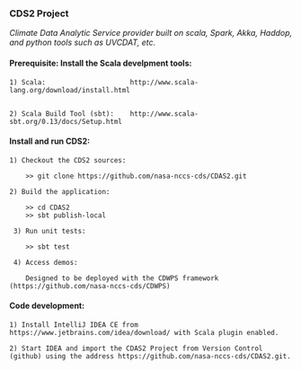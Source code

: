 ###                                CDS2 Project

_Climate Data Analytic Service provider built on scala, Spark, Akka, Haddop, and python tools such as UVCDAT, etc._

####  Prerequisite: Install the Scala develpment tools:

    1) Scala:                     http://www.scala-lang.org/download/install.html                   
                        
    
    2) Scala Build Tool (sbt):    http://www.scala-sbt.org/0.13/docs/Setup.html
                        

####  Install and run CDS2:

    1) Checkout the CDS2 sources:

        >> git clone https://github.com/nasa-nccs-cds/CDAS2.git 

    2) Build the application:

        >> cd CDAS2
        >> sbt publish-local

     3) Run unit tests:

        >> sbt test

     4) Access demos:

        Designed to be deployed with the CDWPS framework (https://github.com/nasa-nccs-cds/CDWPS)


####  Code development:

    1) Install IntelliJ IDEA CE from https://www.jetbrains.com/idea/download/ with Scala plugin enabled.
    
    2) Start IDEA and import the CDAS2 Project from Version Control (github) using the address https://github.com/nasa-nccs-cds/CDAS2.git.
    
    

    


